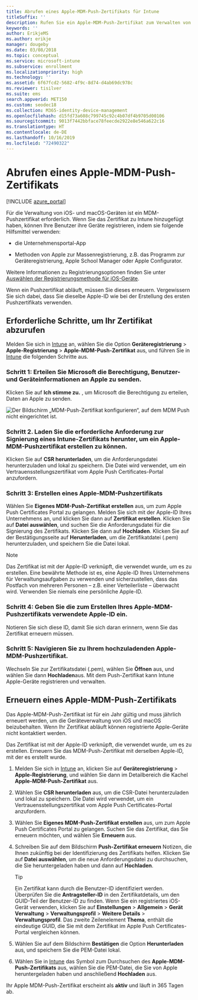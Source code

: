 ```yaml
---
title: Abrufen eines Apple-MDM-Push-Zertifikats für Intune
titleSuffix: ''
description: Rufen Sie ein Apple-MDM-Push-Zertifikat zum Verwalten von iOS-Geräten mit Intune ab.
keywords: ''
author: ErikjeMS
ms.author: erikje
manager: dougeby
ms.date: 03/08/2018
ms.topic: conceptual
ms.service: microsoft-intune
ms.subservice: enrollment
ms.localizationpriority: high
ms.technology: ''
ms.assetid: 6f67fcd2-5682-4f9c-8d74-d4ab69dc978c
ms.reviewer: tisilver
ms.suite: ems
search.appverid: MET150
ms.custom: seodec18
ms.collection: M365-identity-device-management
ms.openlocfilehash: d15fd73a608c799745c92c4b07df4b9705d00106
ms.sourcegitcommit: 9013f7442bbface78feecde2922e8e546a622c16
ms.translationtype: HT
ms.contentlocale: de-DE
ms.lasthandoff: 10/16/2019
ms.locfileid: "72490322"
---
```

# <a name="get-an-apple-mdm-push-certificate"></a>Abrufen eines Apple-MDM-Push-Zertifikats

[!INCLUDE [azure_portal](../includes/azure_portal.md)]

Für die Verwaltung von iOS- und macOS-Geräten ist ein MDM-Pushzertifikat erforderlich. Wenn Sie das Zertifikat zu Intune hinzugefügt haben, können Ihre Benutzer ihre Geräte registrieren, indem sie folgende Hilfsmittel verwenden:

- die Unternehmensportal-App

- Methoden von Apple zur Massenregistrierung, z.B. das Programm zur Geräteregistrierung, Apple School Manager oder Apple Configurator.

Weitere Informationen zu Registrierungsoptionen finden Sie unter [Auswählen der Registrierungsmethode für iOS-Geräte](ios-enroll.md).

Wenn ein Pushzertifikat abläuft, müssen Sie dieses erneuern. Vergewissern Sie sich dabei, dass Sie dieselbe Apple-ID wie bei der Erstellung des ersten Pushzertifikats verwenden.


## <a name="steps-to-get-your-certificate"></a>Erforderliche Schritte, um Ihr Zertifikat abzurufen
Melden Sie sich in [Intune](https://go.microsoft.com/fwlink/?linkid=2090973) an, wählen Sie die Option **Geräteregistrierung** > **Apple-Registrierung** > **Apple-MDM-Push-Zertifikat** aus, und führen Sie in [Intune](https://go.microsoft.com/fwlink/?linkid=2090973) die folgenden Schritte aus.

### <a name="step-1-grant-microsoft-permission-to-send-user-and-device-information-to-apple"></a>Schritt 1: Erteilen Sie Microsoft die Berechtigung, Benutzer- und Geräteinformationen an Apple zu senden.
Klicken Sie auf **Ich stimme zu.** , um Microsoft die Berechtigung zu erteilen, Daten an Apple zu senden.

![Der Bildschirm „MDM-Push-Zertifikat konfigurieren“, auf dem MDM Push nicht eingerichtet ist.](./media/apple-mdm-push-certificate-get/create-mdm-push-certificate.png)

### <a name="step-2-download-the-intune-certificate-signing-request-required-to-create-an-apple-mdm-push-certificate"></a>Schritt 2. Laden Sie die erforderliche Anforderung zur Signierung eines Intune-Zertifikats herunter, um ein Apple-MDM-Pushzertifikat erstellen zu können.
Klicken Sie auf **CSR herunterladen**, um die Anforderungsdatei herunterzuladen und lokal zu speichern. Die Datei wird verwendet, um ein Vertrauensstellungszertifikat vom Apple Push Certificates-Portal anzufordern.

### <a name="step-3-create-an-apple-mdm-push-certificate"></a>Schritt 3: Erstellen eines Apple-MDM-Pushzertifikats
Wählen Sie **Eigenes MDM-Push-Zertifikat erstellen** aus, um zum Apple Push Certificates Portal zu gelangen. Melden Sie sich mit der Apple-ID Ihres Unternehmens an, und klicken Sie dann auf **Zertifikat erstellen**. Klicken Sie auf **Datei auswählen**, und suchen Sie die Anforderungsdatei für die Signierung des Zertifikats. Klicken Sie dann auf **Hochladen**. Klicken Sie auf der Bestätigungsseite auf **Herunterladen**, um die Zertifikatdatei (.pem) herunterzuladen, und speichern Sie die Datei lokal.

> [!NOTE]
> Das Zertifikat ist mit der Apple-ID verknüpft, die verwendet wurde, um es zu erstellen. Eine bewährte Methode ist es, eine Apple-ID Ihres Unternehmens für Verwaltungsaufgaben zu verwenden und sicherzustellen, dass das Postfach von mehreren Personen – z.B. einer Verteilerliste – überwacht wird. Verwenden Sie niemals eine persönliche Apple-ID.

### <a name="step-4-enter-the-apple-id-used-to-create-your-apple-mdm-push-certificate"></a>Schritt 4: Geben Sie die zum Erstellen Ihres Apple-MDM-Pushzertifikats verwendete Apple-ID ein.
Notieren Sie sich diese ID, damit Sie sich daran erinnern, wenn Sie das Zertifikat erneuern müssen.

### <a name="step-5-browse-to-your-apple-mdm-push-certificate-to-upload"></a>Schritt 5: Navigieren Sie zu Ihrem hochzuladenden Apple-MDM-Pushzertifikat.
Wechseln Sie zur Zertifikatsdatei (.pem), wählen Sie **Öffnen** aus, und wählen Sie dann **Hochladen**aus. Mit dem Push-Zertifikat kann Intune Apple-Geräte registrieren und verwalten.

## <a name="renew-apple-mdm-push-certificate"></a>Erneuern eines Apple-MDM-Push-Zertifikats
Das Apple-MDM-Push-Zertifikat ist für ein Jahr gültig und muss jährlich erneuert werden, um die Geräteverwaltung von iOS und macOS beizubehalten. Wenn Ihr Zertifikat abläuft können registrierte Apple-Geräte nicht kontaktiert werden.

Das Zertifikat ist mit der Apple-ID verknüpft, die verwendet wurde, um es zu erstellen. Erneuern Sie das MDM-Push-Zertifikat mit derselben Apple-ID, mit der es erstellt wurde.

1. Melden Sie sich in [Intune](https://go.microsoft.com/fwlink/?linkid=2090973) an, klicken Sie auf **Geräteregistrierung** > **Apple-Registrierung**, und wählen Sie dann im Detailbereich die Kachel **Apple-MDM-Push-Zertifikat** aus.
2. Wählen Sie **CSR herunterladen** aus, um die CSR-Datei herunterzuladen und lokal zu speichern. Die Datei wird verwendet, um ein Vertrauensstellungszertifikat vom Apple Push Certificates-Portal anzufordern.
3. Wählen Sie **Eigenes MDM-Push-Zertifikat erstellen** aus, um zum Apple Push Certificates Portal zu gelangen. Suchen Sie das Zertifikat, das Sie erneuern möchten, und wählen Sie **Erneuern** aus.
4. Schreiben Sie auf dem Bildschirm **Push-Zertifikat erneuern** Notizen, die Ihnen zukünftig bei der Identifizierung des Zertifikats helfen. Klicken Sie auf **Datei auswählen**, um die neue Anforderungsdatei zu durchsuchen, die Sie heruntergeladen haben und dann auf **Hochladen**.
   > [!TIP]
   > Ein Zertifikat kann durch die Benutzer-ID identifiziert werden. Überprüfen Sie die **Antragsteller-ID** in den Zertifikatdetails, um den GUID-Teil der Benutzer-ID zu finden. Wenn Sie ein registriertes iOS-Gerät verwenden, klicken Sie auf **Einstellungen** > **Allgemein** > **Gerät** **Verwaltung** > **Verwaltungsprofil** > **Weitere Details** > **Verwaltungsprofil**. Das zweite Zeilenelement **Thema**, enthält die eindeutige GUID, die Sie mit dem Zertifikat im Apple Push Certificates-Portal vergleichen können.
 
6. Wählen Sie auf dem Bildschirm **Bestätigen** die Option **Herunterladen** aus, und speichern Sie die PEM-Datei lokal.
7. Wählen Sie in [Intune](https://go.microsoft.com/fwlink/?linkid=2090973) das Symbol zum Durchsuchen des **Apple-MDM-Push-Zertifikats** aus, wählen Sie die PEM-Datei, die Sie von Apple heruntergeladen haben und anschließend **Hochladen** aus.

Ihr Apple MDM-Push-Zertifikat erscheint als **aktiv** und läuft in 365 Tagen ab.
